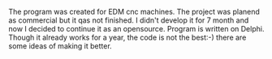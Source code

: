 The program was created for EDM cnc machines. The project was planend as commercial but it qas not finished. I didn't develop it for 7 month and now I decided to continue it as an opensource.
Program is written on Delphi.
Though it already works for a year, the code is not the best:-) there are some ideas of making it better.